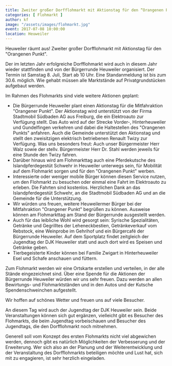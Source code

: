 ```yaml
---
title: Zweiter großer Dorfflohmarkt mit Aktionstag für den “Orangenen Punkt”
categories: [ Flohmarkt ]
author: kf
image: "/assets/images/flohmarkt.jpg"
event: 2017-07-08 10:00:00
location: Heuweiler
---
```


Heuweiler räumt aus! Zweiter großer Dorfflohmarkt mit Aktionstag für den "Orangenen Punkt".

Der im letzten Jahr erfolgreiche Dorfflohmarkt wird auch in diesem Jahr wieder stattfinden und  von der Bürgerrunde Heuweiler organisiert. Der Termin ist Samstag 8. Juli, Start ab 10 Uhr. Eine Standanmeldung ist bis zum 30.6. möglich. Wie gehabt müssen alle Marktstände auf Privatgrundstücken aufgebaut werden.

Im Rahmen des Flohmarkts sind viele weitere Aktionen geplant: 

* Die Bürgerrunde Heuweiler plant einen Aktionstag für die Mitfahraktion "Orangener Punkt". Der Aktionstag wird unterstützt von der Firma Stadtmobil Südbaden AG aus Freiburg, die ein Elektroauto zur Verfügung stellt. Das Auto wird auf der Strecke Vorder-, Hinterheuweiler und Gundelfingen verkehren und dabei die Haltestellen des "Orangenen Punkts" anfahren. Auch die Gemeinde unterstützt den Aktionstag und stellt den zweisitzigen elektrisch betriebenen Renault Twizy zur Verfügung. Was uns besonders freut: Auch unser Bürgermeister Herr Walz sowie der stellv. Bürgermeister Herr Dr. Stahl werden jeweils für eine Stunde den Twizy fahren.
* Darüber hinaus wird am Flohmarkttag auch eine Pferdekutsche des Islandpferdegestüt Schwehr in Heuweiler unterwegs sein, für Mobilität auf dem Flohmarkt sorgen und für den "Orangenen Punkt" werben.
* Interessierte oder weniger mobile Bürger können diesen Service nutzen, um den Flohmarkt zu besuchen oder einmal eine Fahrt im Elektroauto zu erleben. Die Fahrten sind kostenlos. Herzlichen Dank an das Islandpferdegestüt Schwehr, an die Stadtmobil Südbaden AG und an die Gemeinde für die Unterstützung.
* Wir würden uns freuen, weitere Heuweilermer Bürger bei der Mitfahraktion "Orangener Punkt" begrüßen zu können. Ausweise können am Flohmarkttag am Stand der Bürgerrunde ausgestellt werden.
* Auch für das leibliche Wohl wird gesorgt sein: Syrische Spezialitäten, Getränke und Gegrilltes der Leheneckbestien, Getränkeverkauf vom Rebstock, eine Weinprobe im Gehrihof und ein Bürgercafé der Bürgerrunde Heuweiler. Auf dem Sportplatz findet zeitgleich der Jugendtag der DJK Heuweiler statt und auch dort wird es Speisen und Getränke geben. 
* Tierbegeisterte Kinder können bei Familie Zwigart in Hinterheuweiler Esel und Schafe anschauen und füttern.

Zum Flohmarkt werden wir eine Ortskarte erstellen und verteilen, in der alle Stände eingezeichnet sind. Über eine Spende für die Aktionen der Bürgerrunde Heuweiler würden wir uns sehr freuen. Dazu werden an allen Bewirtungs- und Flohmarktständen und in den Autos und der Kutsche Spendenschweinchen aufgestellt.

Wir hoffen auf schönes Wetter und freuen uns auf viele Besucher.

An diesem Tag wird auch der Jugendtag der DJK Heuweiler sein. Beide Veranstaltungen können sich gut ergänzen, vielleicht gibt es Besucher des Flohmarkts, die beim Jugendtag vorbeischauen und Besucher des Jugendtags, die den Dorfflohmarkt noch mitnehmen.

Generell soll vom Konzept des ersten Flohmarkts nicht viel abgewichen werden, dennoch gibt es natürlich Möglichkeiten der Verbesserung und der Erweiterung. Wer sich also an der Planung und der Weiterentwicklung und der Veranstaltung des Dorfflohmarkts beteiligen möchte und Lust hat, sich mit zu engagieren, ist sehr herzlich eingeladen. 